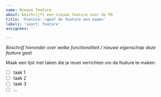 ```yaml
---
name: Nieuwe feature
about: beschrijft een nieuwe feature voor de PO
title: 'Feature: <geef de feature een naam>'
labels: 'soort: feature'
assignees: ''

---
```


*Beschrijf hieronder over welke functionaliteit / nieuwe eigenschap deze feature gaat*

Maak een lijst met taken die je moet verrichten om de feature te maken:
- [ ] taak 1
- [ ] taak 2
- [ ] taak 3
- [ ] ...
